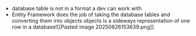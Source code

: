 - database table is not in a format a dev can work with
- Entity Framework does the job of taking the database tables and converting them into objects
	  objects is a sideways representation of one row in a database![[Pasted image 20250626153639.png]]
	  